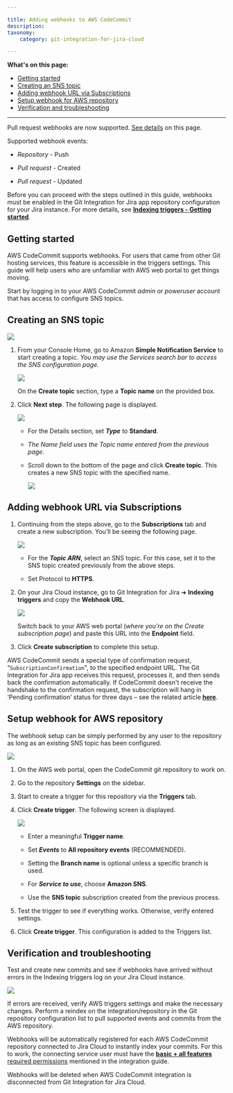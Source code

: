 ```yaml
---

title: Adding webhooks to AWS CodeCommit
description:
taxonomy:
    category: git-integration-for-jira-cloud

---
```

**What's on this page:**
- [Getting started](#getting-started)
- [Creating an SNS topic](#creating-an-sns-topic)
- [Adding webhook URL via Subscriptions](#adding-webhook-url-via-subscriptions)
- [Setup webhook for AWS repository](#setup-webhook-for-aws-repository)
- [Verification and troubleshooting](#verification-and-troubleshooting)

* * *

Pull request webhooks are now supported. [See details](#Setup-webhook-for-AWS-repository) on this page.

Supported webhook events:

*   _Repository_ - Push

*   _Pull request -_ Created

*   _Pull request_ - Updated


Before you can proceed with the steps outlined in this guide, webhooks must be enabled in the Git Integration for Jira app repository configuration for your Jira instance. For more details, see [**Indexing triggers - Getting started**](/git-integration-for-jira-cloud/indexing-triggers-gij-cloud/).

## Getting started

AWS CodeCommit supports webhooks. For users that came from other Git hosting services, this feature is accessible in the triggers settings. This guide will help users who are unfamiliar with AWS web portal to get things moving.

Start by logging in to your AWS CodeCommit _admin_ or _poweruser_ account that has access to configure SNS topics.

## Creating an SNS topic

![](https://bigbrassband.atlassian.net/wiki/download/attachments/864288787/aws-cc-sns-setup-access.png?version=1&modificationDate=1642863615193&cacheVersion=1&api=v2)

1.  From your Console Home, go to Amazon **Simple Notification Service** to start creating a topic. _You may use the Services search bar to access the SNS configuration page._

    ![](https://bigbrassband.atlassian.net/wiki/download/thumbnails/864288787/aws-cc-sns-setup-access-01(c).png?version=1&modificationDate=1642864904960&cacheVersion=1&api=v2&width=544&height=424)

    On the **Create topic** section, type a **Topic name** on the provided box.

2.  Click **Next step**. The following page is displayed.

    ![](https://bigbrassband.atlassian.net/wiki/download/thumbnails/864288787/aws-cc-sns-setup-access-02(c).png?version=1&modificationDate=1642864934857&cacheVersion=1&api=v2&width=646&height=485)

    *   For the Details section, set _**Type**_ to **Standard**.

    *   _The Name field uses the Topic name entered from the previous page_.

    *   Scroll down to the bottom of the page and click **Create topic**. This creates a new SNS topic with the specified name.

        ![](https://bigbrassband.atlassian.net/wiki/download/attachments/864288787/aws-cc-sns-setup-access-03(c).png?version=1&modificationDate=1642866025829&cacheVersion=1&api=v2)

## Adding webhook URL via Subscriptions

1.  Continuing from the steps above, go to the **Subscriptions** tab and create a new subscription. You’ll be seeing the following page.

    ![](https://bigbrassband.atlassian.net/wiki/download/thumbnails/864288787/aws-cc-sns-setup-access-04(c1).png?version=1&modificationDate=1642867585326&cacheVersion=1&api=v2&width=646&height=396)

    *   For the _**Topic ARN**_, select an SNS topic. For this case, set it to the SNS topic created previously from the above steps.

    *   Set Protocol to **HTTPS**.

2.  On your Jira Cloud instance, go to Git Integration for Jira ➜ **Indexing triggers** and copy the **Webhook URL**.

    ![](https://bigbrassband.atlassian.net/wiki/download/attachments/864288787/gitcloud-indexing-triggers-access(c1).png?version=2&modificationDate=1643020547524&cacheVersion=1&api=v2)

    Switch back to your AWS web portal (_where you’re on the Create subscription page_) and paste this URL into the **Endpoint** field.

3.  Click **Create subscription** to complete this setup.


AWS CodeCommit sends a special type of confirmation request, “`SubscriptionConfirmation`", to the specified endpoint URL. The Git Integration for Jira app receives this request, processes it, and then sends back the confirmation automatically. If CodeCommit doesn't receive the handshake to the confirmation request, the subscription will hang in ‘Pending confirmation’ status for three days – see the related article [**here**](https://aws.amazon.com/premiumsupport/knowledge-center/sns-cannot-delete-topic-subscription/).

## Setup webhook for AWS repository

The webhook setup can be simply performed by any user to the repository as long as an existing SNS topic has been configured.

![](https://bigbrassband.atlassian.net/wiki/download/attachments/864288787/aws-cc-create-triggers-access(c).png?version=1&modificationDate=1643016800874&cacheVersion=1&api=v2)

1.  On the AWS web portal, open the CodeCommit git repository to work on.

2.  Go to the repository **Settings** on the sidebar.

3.  Start to create a trigger for this repository via the **Triggers** tab.

4.  Click **Create trigger**. The following screen is displayed.

    ![](https://bigbrassband.atlassian.net/wiki/download/thumbnails/864288787/aws-cc-create-triggers-filled-up(c).png?version=1&modificationDate=1643018128769&cacheVersion=1&api=v2&width=646&height=662)

    *   Enter a meaningful **Trigger name**.

    *   Set _**Events**_ to **All repository events** (RECOMMENDED).

    *   Setting the **Branch name** is optional unless a specific branch is used.

    *   For _**Service to use**_, choose **Amazon SNS**.

    *   Use the **SNS topic** subscription created from the previous process.

5.  Test the trigger to see if everything works. Otherwise, verify entered settings.

6.  Click **Create trigger**. This configuration is added to the Triggers list.


## Verification and troubleshooting

Test and create new commits and see if webhooks have arrived without errors in the Indexing triggers log on your Jira Cloud instance.

![](https://bigbrassband.atlassian.net/wiki/download/attachments/864288787/gitcloud-indexing-triggers-webhook-log-sample.png?version=1&modificationDate=1643020506610&cacheVersion=1&api=v2)

If errors are received, verify AWS triggers settings and make the necessary changes. Perform a reindex on the integration/repository in the Git repository configuration list to pull supported events and commits from the AWS repository.

Webhooks will be automatically registered for each AWS CodeCommit repository connected to Jira Cloud to instantly index your commits. For this to work, the connecting service user must have the [**basic + all features** required permissions](https://bigbrassband.atlassian.net/wiki/spaces/GITCLOUD/pages/86180077/AWS+CodeCommit#Required-permissions) mentioned in the integration guide.

Webhooks will be deleted when AWS CodeCommit integration is disconnected from Git Integration for Jira Cloud.

